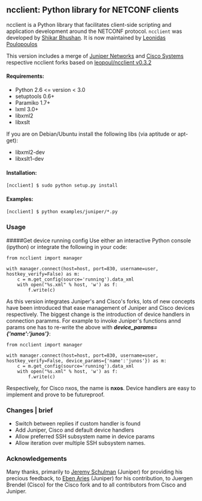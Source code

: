 ncclient: Python library for NETCONF clients
--------------------------------------------

ncclient is a Python library that facilitates client-side scripting
and application development around the NETCONF protocol. `ncclient` was
developed by [Shikar Bhushan](http://schmizz.net). It is now maintained
by [Leonidas Poulopoulos](http://ncclient.grnet.gr)

This version includes a merge of [Juniper Networks](http://www.juniper.net)
and [Cisco Systems](http://www.cisco.com) respective ncclient forks based
on [leopoul/ncclient v0.3.2](https://github.com/leopoul/ncclient)

#### Requirements:
* Python 2.6 <= version < 3.0
* setuptools 0.6+
* Paramiko 1.7+
* lxml 3.0+
* libxml2
* libxslt

If you are on Debian/Ubuntu install the following libs (via aptitude or apt-get):
* libxml2-dev
* libxslt1-dev

#### Installation:

    [ncclient] $ sudo python setup.py install

#### Examples:

    [ncclient] $ python examples/juniper/*.py

### Usage
#####Get device running config
Use either an interactive Python console (ipython)
or integrate the following in your code:

    from ncclient import manager

    with manager.connect(host=host, port=830, username=user, hostkey_verify=False) as m:
        c = m.get_config(source='running').data_xml
        with open("%s.xml" % host, 'w') as f:
            f.write(c)

As this version integrates Juniper's and Cisco's forks, lots of new concepts
have been introduced that ease management of Juniper and Cisco devices respectively.
The biggest change is the introduction of device handlers in connection paramms.
For example to invoke Juniper's functions annd params one has to re-write the above with ***device_params={'name':'junos'}***:

    from ncclient import manager

    with manager.connect(host=host, port=830, username=user, hostkey_verify=False, device_params={'name':'junos'}) as m:
        c = m.get_config(source='running').data_xml
        with open("%s.xml" % host, 'w') as f:
            f.write(c)

Respectively, for Cisco nxos, the name is **nxos**.
Device handlers are easy to implement and prove to be futureproof.

### Changes | brief
* Switch between replies if custom handler is found
* Add Juniper, Cisco and default device handlers
* Allow preferred SSH subsystem name in device params
* Allow iteration over multiple SSH subsystem names.

### Acknowledgements
Many thanks, primarily to [Jeremy Schulman](https://github.com/jeremyschulman) (Juniper) for providing his precious feedback,
to [Eben Aries](https://github.com/earies) (Juniper) for his contribution, to Juergen Brendel (Cisco) for the Cisco fork and
to all contributors from Cisco and Juniper.
